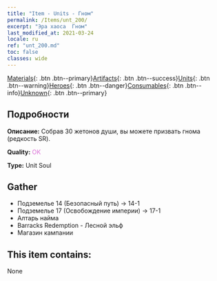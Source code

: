 ```yaml
---
title: "Item - Units - Гном"
permalink: /Items/unt_200/
excerpt: "Эра хаоса  Гном"
last_modified_at: 2021-03-24
locale: ru
ref: "unt_200.md"
toc: false
classes: wide
---
```

 [Materials](/ru/Items/){: .btn .btn--primary}[Artifacts](/ru/Items/Artifacts/){: .btn .btn--success}[Units](/ru/Items/Units/){: .btn .btn--warning}[Heroes](/ru/Items/Heroes/){: .btn .btn--danger}[Consumables](/ru/Items/Consumables/){: .btn .btn--info}[Unknown](/ru/Items/Unknown/){: .btn .btn--primary}

## Подробности
 **Описание:** Собрав 30 жетонов души, вы можете призвать гнома (редкость SR).

 **Quality:** <span style="color: #DA70D6">OK</span>

 **Type:** Unit Soul

## Gather

*    Подземелье 14 (Безопасный путь) -> 14-1 
*    Подземелье 17 (Освобождение империи) -> 17-1 
*    Алтарь найма 
*    Barracks Redemption - Лесной эльф 
*    Магазин кампании 

## This item contains:

  None

